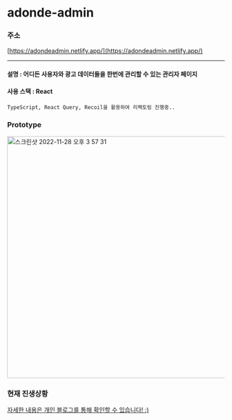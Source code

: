 # adonde-admin

### 주소

[https://adondeadmin.netlify.app/](https://adondeadmin.netlify.app/)

---

#### 설명 : 어디든 사용자와 광고 데이터들을 한번에 관리할 수 있는 관리자 페이지

#### 사용 스택 : React

    TypeScript, React Query, Recoil을 활용하여 리팩토링 진행중..

### Prototype

<img width="561" alt="스크린샷 2022-11-28 오후 3 57 31" src="https://user-images.githubusercontent.com/65282581/204213461-58db23c6-f0f6-486e-a37e-2d63ce0be246.png">

### 현재 진생상황

[자세한 내용은 개인 블로그를 통해 확인할 수 있습니다! :)](https://stop-line-world.tistory.com/category/%EC%96%B4%EB%94%94%EB%93%A0%20%EC%95%B1%20%EA%B0%9C%EB%B0%9C%EA%B8%B0/%EA%B4%80%EB%A6%AC%EC%9E%90%20%ED%8E%98%EC%9D%B4%EC%A7%80)
